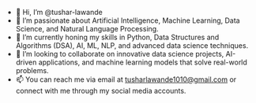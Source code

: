 - 👋 Hi, I’m @tushar-lawande
- 👀 I’m passionate about Artificial Intelligence, Machine Learning, Data Science, and Natural Language Processing.
- 🌱 I’m currently honing my skills in Python, Data Structures and Algorithms (DSA), AI, ML, NLP, and advanced data science techniques.
- 💞️ I’m looking to collaborate on innovative data science projects, AI-driven applications, and machine learning models that solve real-world problems.
- 📫 You can reach me via email at tusharlawande1010@gmail.com or connect with me through my social media accounts.

<!---
tushar-lawande/tushar-lawande is a ✨ special ✨ repository because its `README.md` (this file) appears on your GitHub profile.
You can click the Preview link to take a look at your changes.
--->
